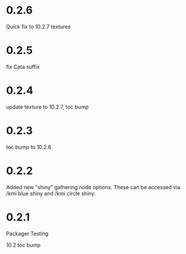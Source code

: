 # 0.2.6

Quick fix to 10.2.7 textures

# 0.2.5

fix Cata suffix

# 0.2.4

update texture to 10.2.7, toc bump

# 0.2.3

toc bump to 10.2.6

# 0.2.2

Added new "shiny" gathering node options. These can be accessed via /kmi blue shiny and /kmi circle shiny.

# 0.2.1

Packager Testing

10.2 toc bump